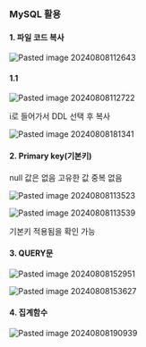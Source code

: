 
### MySQL 활용

#### 1. 파일 코드 복사

![Pasted image 20240808112643](https://github.com/user-attachments/assets/ca96c9ef-5640-48a9-9d16-096e05c813ef)



#### 1.1


![Pasted image 20240808112722](https://github.com/user-attachments/assets/5f306bba-939d-4124-bdbd-1908d61fa81c)


i로 들어가서 DDL 선택 후 복사

![Pasted image 20240808181341](https://github.com/user-attachments/assets/50050ca5-d3a7-4c3e-a4ed-50ae594472b7)






#### 2. Primary key(기본키)
null 값은 없음
고유한 값
중복 없음

![Pasted image 20240808113523](https://github.com/user-attachments/assets/b4b81c90-ff39-4570-8517-706eb44cc9d3)


![Pasted image 20240808113539](https://github.com/user-attachments/assets/73c70e53-b0c2-4de4-9cab-6b8f907ad811)


기본키 적용됨을 확인 가능






#### 3. QUERY문


![Pasted image 20240808152951](https://github.com/user-attachments/assets/5f98e501-c929-413a-9b90-ae2e3760b076)

![Pasted image 20240808153627](https://github.com/user-attachments/assets/9dfc092f-5d68-48ad-8241-d0b05bd81b90)


#### 4. 집계함수

![Pasted image 20240808190939](https://github.com/user-attachments/assets/a8388b4c-e1a5-4131-a345-48ab578a7e7b)

